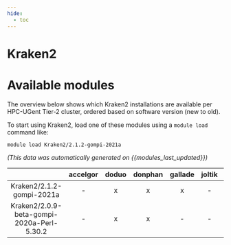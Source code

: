 ```yaml
---
hide:
  - toc
---
```


Kraken2
=======

# Available modules


The overview below shows which Kraken2 installations are available per HPC-UGent Tier-2 cluster, ordered based on software version (new to old).

To start using Kraken2, load one of these modules using a `module load` command like:

```shell
module load Kraken2/2.1.2-gompi-2021a
```

*(This data was automatically generated on {{modules_last_updated}})*  

| |accelgor|doduo|donphan|gallade|joltik|shinx|skitty|
| :---: | :---: | :---: | :---: | :---: | :---: | :---: | :---: |
|Kraken2/2.1.2-gompi-2021a|-|x|x|x|-|-|-|
|Kraken2/2.0.9-beta-gompi-2020a-Perl-5.30.2|-|x|x|-|-|-|-|

